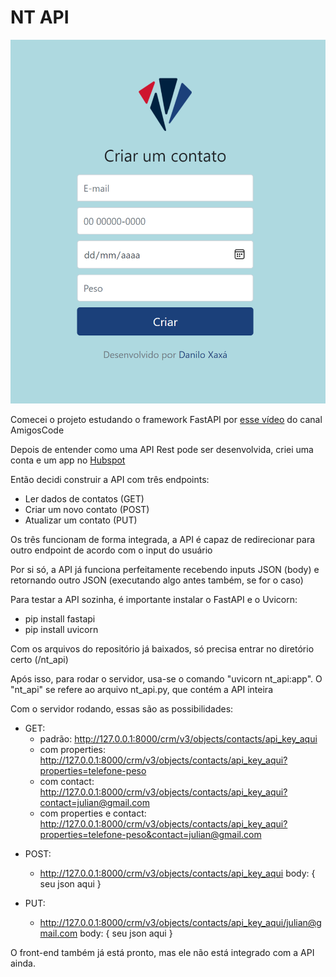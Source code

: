 # NT API

<img src="https://github.com/Danilo-Xaxa/nt_api/blob/main/screenshot.png"/>

Comecei o projeto estudando o framework FastAPI por [esse vídeo](https://www.youtube.com/watch?v=GN6ICac3OXY) do canal AmigosCode

Depois de entender como uma API Rest pode ser desenvolvida, criei uma conta e um app no [Hubspot](https://www.hubspot.com/)

Então decidi construir a API com três endpoints:
- Ler dados de contatos (GET)
- Criar um novo contato (POST)
- Atualizar um contato (PUT)

Os três funcionam de forma integrada, a API é capaz de redirecionar para outro endpoint de acordo com o input do usuário

Por si só, a API já funciona perfeitamente recebendo inputs JSON (body) e retornando outro JSON (executando algo antes também, se for o caso)

Para testar a API sozinha, é importante instalar o FastAPI e o Uvicorn:
- pip install fastapi
- pip install uvicorn

Com os arquivos do repositório já baixados, só precisa entrar no diretório certo (/nt_api)

Após isso, para rodar o servidor, usa-se o comando "uvicorn nt_api:app". O "nt_api" se refere ao arquivo nt_api.py, que contém a API inteira

Com o servidor rodando, essas são as possibilidades:
* GET:
    * padrão: http://127.0.0.1:8000/crm/v3/objects/contacts/api_key_aqui
    * com properties: http://127.0.0.1:8000/crm/v3/objects/contacts/api_key_aqui?properties=telefone-peso
    * com contact: http://127.0.0.1:8000/crm/v3/objects/contacts/api_key_aqui?contact=julian@gmail.com
    * com properties e contact: http://127.0.0.1:8000/crm/v3/objects/contacts/api_key_aqui?properties=telefone-peso&contact=julian@gmail.com

- POST:
    * http://127.0.0.1:8000/crm/v3/objects/contacts/api_key_aqui
    body: {
        seu json aqui
    }

- PUT:
    * http://127.0.0.1:8000/crm/v3/objects/contacts/api_key_aqui/julian@gmail.com
    body: {
        seu json aqui
    }

O front-end também já está pronto, mas ele não está integrado com a API ainda.

